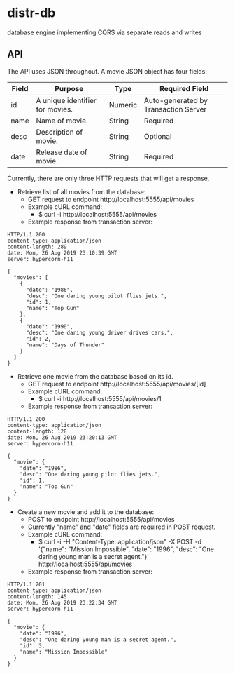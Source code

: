 # distr-db
database engine implementing CQRS via separate reads and writes

## API
The API uses JSON throughout.
A movie JSON object has four fields:

Field | Purpose | Type | Required Field
---|---|---|---
id   | A unique identifier for movies. | Numeric | Auto-generated by Transaction Server
name | Name of movie.                  | String  | Required
desc | Description of movie.           | String  | Optional
date | Release date of movie.          | String  | Required

Currently, there are only three HTTP requests that will get a response.

* Retrieve list of all movies from the database:
  * GET request to endpoint http://localhost:5555/api/movies
  * Example cURL command:
    * $ curl -i http://localhost:5555/api/movies
  * Example response from transaction server:
```
HTTP/1.1 200
content-type: application/json
content-length: 289
date: Mon, 26 Aug 2019 23:10:39 GMT
server: hypercorn-h11

{
  "movies": [
    {
      "date": "1986",
      "desc": "One daring young pilot flies jets.",
      "id": 1,
      "name": "Top Gun"
    },
    {
      "date": "1990",
      "desc": "One daring young driver drives cars.",
      "id": 2,
      "name": "Days of Thunder"
    }
  ]
}
```

* Retrieve one movie from the database based on its id.
  * GET request to endpoint http://localhost:5555/api/movies/[id]
  * Example cURL command:
    * $ curl -i http://localhost:5555/api/movies/1
  * Example response from transaction server:
```
HTTP/1.1 200
content-type: application/json
content-length: 128
date: Mon, 26 Aug 2019 23:20:13 GMT
server: hypercorn-h11

{
  "movie": {
    "date": "1986",
    "desc": "One daring young pilot flies jets.",
    "id": 1,
    "name": "Top Gun"
  }
}
```

* Create a new movie and add it to the database:
  * POST to endpoint http://localhost:5555/api/movies
  * Currently "name" and "date" fields are required in POST request.
  * Example cURL command:
    * $ curl -i -H "Content-Type: application/json" -X POST -d '{"name": "Mission Impossible", "date": "1996", "desc": "One daring young man is a secret agent."}' http://localhost:5555/api/movies
  * Example response from transaction server:
```
HTTP/1.1 201
content-type: application/json
content-length: 145
date: Mon, 26 Aug 2019 23:22:34 GMT
server: hypercorn-h11

{
  "movie": {
    "date": "1996",
    "desc": "One daring young man is a secret agent.",
    "id": 3,
    "name": "Mission Impossible"
  }
}
```
